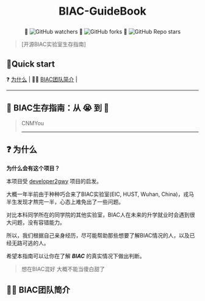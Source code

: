 # <p align="center"> BIAC-GuideBook </p>

<p align="center"> 🔎 <img alt="GitHub watchers" src="https://img.shields.io/github/watchers/DingjieFu/biac-guidebook?style=social"> 🍴 <img alt="GitHub forks" src="https://img.shields.io/github/forks/DingjieFu/biac-guidebook?style=social"> 🌟 <img alt="GitHub Repo stars" src="https://img.shields.io/github/stars/DingjieFu/biac-guidebook?style=social"></p>

> [开源BIAC实验室生存指南]

## 👋Quick start

❓ [为什么](#-为什么) | 🧟‍♂ [BIAC团队简介](#-BIAC团队简介) |



---
## 📖 BIAC生存指南：从 😭 到 🤣

> CNMYou
> *******************************************************************************************
>


## ❓ 为什么

**为什么会有这个项目？**

本项目受 [developer2gwy](https://github.com/miss-mumu/developer2gwy) 项目的启发。

大概一年半前由于种种巧合来了BIAC实验室(EIC, HUST, Wuhan, China)，戎马半生发现才熬完一半，心态上难免出了一些问题。

对比本科同学所在的同学院的其他实验室，BIAC人在未来的升学就业时会遇到很大问题，没有容错能力。

所以，我们根据自己亲身经历，尽可能帮助那些想要了解BIAC情况的人，以及已经无路可逃的人。

希望本指南可以让你在了解 ***BIAC*** 的真实情况下做出判断。

> 想在BIAC混好 大概不能当傻白甜了

## 🧟‍♂ BIAC团队简介
